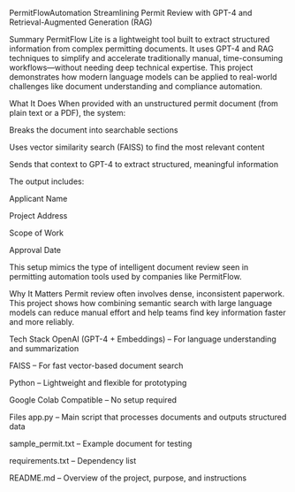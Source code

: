 PermitFlowAutomation
Streamlining Permit Review with GPT-4 and Retrieval-Augmented Generation (RAG)

Summary
PermitFlow Lite is a lightweight tool built to extract structured information from complex permitting documents. It uses GPT-4 and RAG techniques to simplify and accelerate traditionally manual, time-consuming workflows—without needing deep technical expertise. This project demonstrates how modern language models can be applied to real-world challenges like document understanding and compliance automation.

What It Does
When provided with an unstructured permit document (from plain text or a PDF), the system:

Breaks the document into searchable sections

Uses vector similarity search (FAISS) to find the most relevant content

Sends that context to GPT-4 to extract structured, meaningful information

The output includes:

Applicant Name

Project Address

Scope of Work

Approval Date

This setup mimics the type of intelligent document review seen in permitting automation tools used by companies like PermitFlow.

Why It Matters
Permit review often involves dense, inconsistent paperwork. This project shows how combining semantic search with large language models can reduce manual effort and help teams find key information faster and more reliably.

Tech Stack
OpenAI (GPT-4 + Embeddings) – For language understanding and summarization

FAISS – For fast vector-based document search

Python – Lightweight and flexible for prototyping

Google Colab Compatible – No setup required

Files
app.py – Main script that processes documents and outputs structured data

sample_permit.txt – Example document for testing

requirements.txt – Dependency list

README.md – Overview of the project, purpose, and instructions
